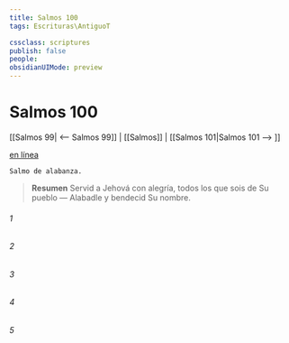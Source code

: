 ```yaml
---
title: Salmos 100
tags: Escrituras\AntiguoT

cssclass: scriptures
publish: false
people:
obsidianUIMode: preview
---
```


# Salmos 100
[[Salmos 99| <-- Salmos 99]] | [[Salmos]] | [[Salmos 101|Salmos 101 --> ]]

[en línea](https://churchofjesuschrist.org/study/scriptures/ot/ps/100?lang=spa)

```
Salmo de alabanza.
```

> __Resumen__
Servid a Jehová con alegría, todos los que sois de Su pueblo — Alabadle y bendecid Su nombre.

###### 1 


###### 2 


###### 3 


###### 4 


###### 5 


